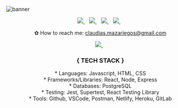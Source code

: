 <!-- <p align="center"> -->
  ![banner](https://res.cloudinary.com/techhire/image/upload/v1629744937/Pink_and_Peach_Technology_LinkedIn_Banner_tb6fsf.gif)

<p align='center'>
  
<a href="https://www.linkedin.com/in/claudia-mazariegos/" target="_blank" rel="noopener noreferrer">
    <img src="https://img.shields.io/badge/linkedin-%230077B5.svg?&style=for-the-badge&logo=linkedin&logoColor=cyan" />
  </a>&nbsp;&nbsp;
 
 <a href="https://twitter.com/cmazariegos44" target="_blank" rel="noopener noreferrer">
    <img src="https://img.shields.io/badge/Twitter-1DA1F2?style=for-the-badge&logo=twitter&logoColor=cyan" />        
  </a>&nbsp;&nbsp;
  
 <a href="https://instagram.com/claudiamaza44" target="_blank" rel="noopener noreferrer">
    <img src="https://img.shields.io/badge/instagram-%23E4405F.svg?&style=for-the-badge&logo=instagram&logoColor=cyan" padding='none'/>        
  </a>&nbsp;&nbsp;
  
   <a href="https://claudiatech.com/" target="_blank" rel="noopener noreferrer">
    <img src="https://img.shields.io/badge/-Portfolio-green?&style=for-the-badge&logo=none&logoColor=green" padding='none'/>        
  </a>&nbsp;&nbsp;
  
  
  
 </p> 


<p align='center'>
<!-- ✿ Currently working on a skintone detection app called SkinCode() that is utilizing AI
<br> -->
<!-- ✿  Currently learning react native & Java -->
<!-- <br> -->
  ✿  How to reach me: <a href = "mailto: claudias.mazariegos@gmail.com">claudias.mazariegos@gmail.com</a>
</p>

 <p float="left" align="center">
<a href="https://github.com/cmazariegos44/github-readme-stats">
  <img src="https://github-readme-stats.vercel.app/api?username=cmazariegos44&theme=solarized-light&count_private=true&show_icons=true&hide=stars,issues" with="40%" />
 </a>&nbsp;&nbsp;
  </p>

<h3 align='center'>{ TECH STACK }</h3> 
<p align="center"> 
* Languages: Javascript, HTML, CSS
</br>
* Frameworks/Libraries: React, Node, Express 
</br>
* Databases: PostgreSQL
</br>
* Testing: Jest, Supertest, React Testing Library
</br>
* Tools: Github, VSCode, Postman, Netlify, Heroku, GitLab
</p>

<!--<p align="center">
 <a href="https://github.com/cmazariegos44/github-readme-stats">
 <img src="https://github-readme-stats.vercel.app/api/top-langs/?username=cmazariegos44&theme=solarized-light&layout=compact" />
 </a>&nbsp;&nbsp;
</p>-->

<!-- <p align="center">
<a href="https://github.com/cmazariegos44/github-readme-streak-stats">
  <img src="https://github-readme-streak-stats.herokuapp.com/?user=cmazariegos44&theme=solarized-light" />
 </a>&nbsp;&nbsp;
</p> -->




